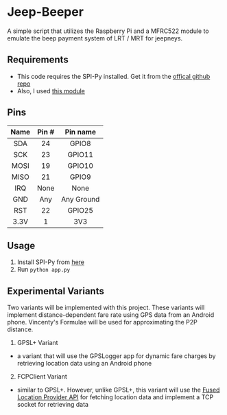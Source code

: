 Jeep-Beeper
===========
A simple script that utilizes the Raspberry Pi and a MFRC522 module to emulate the beep payment system of LRT / MRT for jeepneys.


## Requirements
* This code requires the SPI-Py installed. Get it from the [offical github repo](https://github.com/lthiery/SPI-Py)
* Also, I used [this module](https://github.com/mxgxw/MFRC522-python)

## Pins

| Name | Pin # | Pin name   |
|:------:|:-------:|:------------:|
| SDA  | 24    | GPIO8      |
| SCK  | 23    | GPIO11     |
| MOSI | 19    | GPIO10     |
| MISO | 21    | GPIO9      |
| IRQ  | None  | None       |
| GND  | Any   | Any Ground |
| RST  | 22    | GPIO25     |
| 3.3V | 1     | 3V3        |

## Usage
1. Install SPI-Py from [here](https://github.com/lthiery/SPI-Py)
2. Run ``` python app.py ```

## Experimental Variants
Two variants will be implemented with this project. These variants will implement distance-dependent fare rate using GPS data from an Android phone. Vincenty's Formulae will be used for approximating the P2P distance.

1. GPSL+ Variant
* a variant that will use the GPSLogger app for dynamic fare charges by retrieving location data using an Android phone

2. FCPClient Variant
* similar to GPSL+. However, unlike GPSL+, this variant will use the [Fused Location Provider API](https://developers.google.com/location-context/fused-location-provider/) for fetching location data and implement a TCP socket for retrieving data
